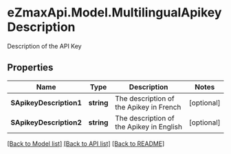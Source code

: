 # eZmaxApi.Model.MultilingualApikeyDescription
Description of the API Key

## Properties

Name | Type | Description | Notes
------------ | ------------- | ------------- | -------------
**SApikeyDescription1** | **string** | The description of the Apikey in French | [optional] 
**SApikeyDescription2** | **string** | The description of the Apikey in English | [optional] 

[[Back to Model list]](../README.md#documentation-for-models) [[Back to API list]](../README.md#documentation-for-api-endpoints) [[Back to README]](../README.md)


